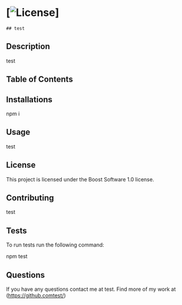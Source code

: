 # [![License](https://img.shields.io/badge/License-Boost%201.0-lightblue.svg)]
    
    ## test

    
## Description
test

## Table of Contents


## Installations
npm i


## Usage
test

## License

This project is licensed under the Boost Software 1.0 license.

## Contributing
test

## Tests
To run tests run the following command:

npm test

## Questions
If you have any questions contact me at test.
Find more of my work at (https://github.comtest/)